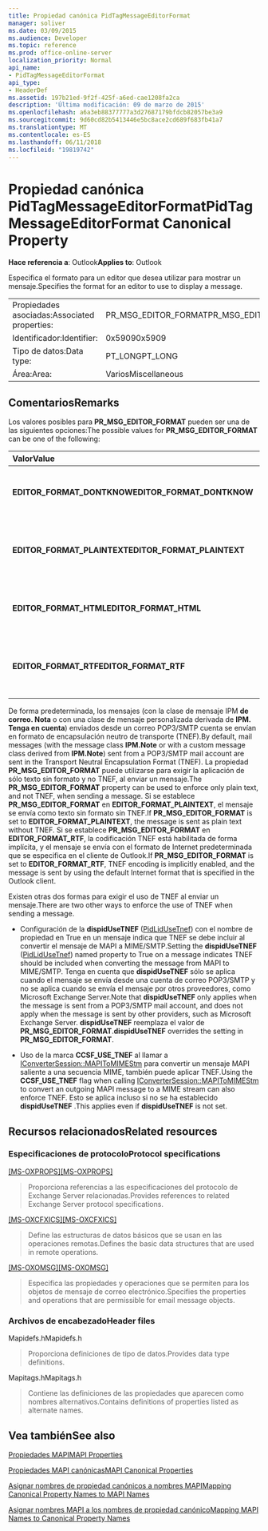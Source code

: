 ```yaml
---
title: Propiedad canónica PidTagMessageEditorFormat
manager: soliver
ms.date: 03/09/2015
ms.audience: Developer
ms.topic: reference
ms.prod: office-online-server
localization_priority: Normal
api_name:
- PidTagMessageEditorFormat
api_type:
- HeaderDef
ms.assetid: 197b21ed-9f2f-425f-a6ed-cae1208fa2ca
description: 'Última modificación: 09 de marzo de 2015'
ms.openlocfilehash: a6a3eb88377777a3d27687179bfdcb82057be3a9
ms.sourcegitcommit: 9d60cd82b5413446e5bc8ace2cd689f683fb41a7
ms.translationtype: MT
ms.contentlocale: es-ES
ms.lasthandoff: 06/11/2018
ms.locfileid: "19819742"
---
```

# <a name="pidtagmessageeditorformat-canonical-property"></a><span data-ttu-id="6ef02-103">Propiedad canónica PidTagMessageEditorFormat</span><span class="sxs-lookup"><span data-stu-id="6ef02-103">PidTagMessageEditorFormat Canonical Property</span></span>

  
  
<span data-ttu-id="6ef02-104">**Hace referencia a**: Outlook</span><span class="sxs-lookup"><span data-stu-id="6ef02-104">**Applies to**: Outlook</span></span> 
  
<span data-ttu-id="6ef02-105">Especifica el formato para un editor que desea utilizar para mostrar un mensaje.</span><span class="sxs-lookup"><span data-stu-id="6ef02-105">Specifies the format for an editor to use to display a message.</span></span>
  
|||
|:-----|:-----|
|<span data-ttu-id="6ef02-106">Propiedades asociadas:</span><span class="sxs-lookup"><span data-stu-id="6ef02-106">Associated properties:</span></span>  <br/> |<span data-ttu-id="6ef02-107">PR_MSG_EDITOR_FORMAT</span><span class="sxs-lookup"><span data-stu-id="6ef02-107">PR_MSG_EDITOR_FORMAT</span></span>  <br/> |
|<span data-ttu-id="6ef02-108">Identificador:</span><span class="sxs-lookup"><span data-stu-id="6ef02-108">Identifier:</span></span>  <br/> |<span data-ttu-id="6ef02-109">0x5909</span><span class="sxs-lookup"><span data-stu-id="6ef02-109">0x5909</span></span>  <br/> |
|<span data-ttu-id="6ef02-110">Tipo de datos:</span><span class="sxs-lookup"><span data-stu-id="6ef02-110">Data type:</span></span>  <br/> |<span data-ttu-id="6ef02-111">PT_LONG</span><span class="sxs-lookup"><span data-stu-id="6ef02-111">PT_LONG</span></span>  <br/> |
|<span data-ttu-id="6ef02-112">Área:</span><span class="sxs-lookup"><span data-stu-id="6ef02-112">Area:</span></span>  <br/> |<span data-ttu-id="6ef02-113">Varios</span><span class="sxs-lookup"><span data-stu-id="6ef02-113">Miscellaneous</span></span>  <br/> |
   
## <a name="remarks"></a><span data-ttu-id="6ef02-114">Comentarios</span><span class="sxs-lookup"><span data-stu-id="6ef02-114">Remarks</span></span>

<span data-ttu-id="6ef02-115">Los valores posibles para **PR_MSG_EDITOR_FORMAT** pueden ser una de las siguientes opciones:</span><span class="sxs-lookup"><span data-stu-id="6ef02-115">The possible values for **PR_MSG_EDITOR_FORMAT** can be one of the following:</span></span> 
  
|<span data-ttu-id="6ef02-116">**Valor**</span><span class="sxs-lookup"><span data-stu-id="6ef02-116">**Value**</span></span>|<span data-ttu-id="6ef02-117">**Descripción**</span><span class="sxs-lookup"><span data-stu-id="6ef02-117">**Description**</span></span>|
|:-----|:-----|
|<span data-ttu-id="6ef02-118">**EDITOR_FORMAT_DONTKNOW**</span><span class="sxs-lookup"><span data-stu-id="6ef02-118">**EDITOR_FORMAT_DONTKNOW**</span></span> <br/> |<span data-ttu-id="6ef02-119">El formato para el editor que desea utilizar es desconocido.</span><span class="sxs-lookup"><span data-stu-id="6ef02-119">The format for the editor to use is unknown.</span></span>  <br/> |
|<span data-ttu-id="6ef02-120">**EDITOR_FORMAT_PLAINTEXT**</span><span class="sxs-lookup"><span data-stu-id="6ef02-120">**EDITOR_FORMAT_PLAINTEXT**</span></span> <br/> |<span data-ttu-id="6ef02-121">El editor debe mostrar el mensaje en formato de texto sin formato.</span><span class="sxs-lookup"><span data-stu-id="6ef02-121">The editor should display the message in plain text format.</span></span>  <br/> |
|<span data-ttu-id="6ef02-122">**EDITOR_FORMAT_HTML**</span><span class="sxs-lookup"><span data-stu-id="6ef02-122">**EDITOR_FORMAT_HTML**</span></span> <br/> |<span data-ttu-id="6ef02-123">El editor debe mostrar el mensaje en formato HTML.</span><span class="sxs-lookup"><span data-stu-id="6ef02-123">The editor should display the message in HTML format.</span></span>  <br/> |
|<span data-ttu-id="6ef02-124">**EDITOR_FORMAT_RTF**</span><span class="sxs-lookup"><span data-stu-id="6ef02-124">**EDITOR_FORMAT_RTF**</span></span> <br/> |<span data-ttu-id="6ef02-125">El editor debe mostrar el mensaje en formato de texto enriquecido.</span><span class="sxs-lookup"><span data-stu-id="6ef02-125">The editor should display the message in Rich Text Format.</span></span>  <br/> |
   
<span data-ttu-id="6ef02-126">De forma predeterminada, los mensajes (con la clase de mensaje IPM **de correo. Nota** o con una clase de mensaje personalizada derivada de **IPM. Tenga en cuenta**) enviados desde un correo POP3/SMTP cuenta se envían en formato de encapsulación neutro de transporte (TNEF).</span><span class="sxs-lookup"><span data-stu-id="6ef02-126">By default, mail messages (with the message class **IPM.Note** or with a custom message class derived from **IPM.Note**) sent from a POP3/SMTP mail account are sent in the Transport Neutral Encapsulation Format (TNEF).</span></span> <span data-ttu-id="6ef02-127">La propiedad **PR_MSG_EDITOR_FORMAT** puede utilizarse para exigir la aplicación de sólo texto sin formato y no TNEF, al enviar un mensaje.</span><span class="sxs-lookup"><span data-stu-id="6ef02-127">The **PR_MSG_EDITOR_FORMAT** property can be used to enforce only plain text, and not TNEF, when sending a message.</span></span> <span data-ttu-id="6ef02-128">Si se establece **PR_MSG_EDITOR_FORMAT** en **EDITOR_FORMAT_PLAINTEXT**, el mensaje se envía como texto sin formato sin TNEF.</span><span class="sxs-lookup"><span data-stu-id="6ef02-128">If **PR_MSG_EDITOR_FORMAT** is set to **EDITOR_FORMAT_PLAINTEXT**, the message is sent as plain text without TNEF.</span></span> <span data-ttu-id="6ef02-129">Si se establece **PR_MSG_EDITOR_FORMAT** en **EDITOR_FORMAT_RTF**, la codificación TNEF está habilitada de forma implícita, y el mensaje se envía con el formato de Internet predeterminada que se especifica en el cliente de Outlook.</span><span class="sxs-lookup"><span data-stu-id="6ef02-129">If **PR_MSG_EDITOR_FORMAT** is set to **EDITOR_FORMAT_RTF**, TNEF encoding is implicitly enabled, and the message is sent by using the default Internet format that is specified in the Outlook client.</span></span>
  
<span data-ttu-id="6ef02-130">Existen otras dos formas para exigir el uso de TNEF al enviar un mensaje.</span><span class="sxs-lookup"><span data-stu-id="6ef02-130">There are two other ways to enforce the use of TNEF when sending a message.</span></span>
  
- <span data-ttu-id="6ef02-131">Configuración de la **dispidUseTNEF** ([PidLidUseTnef](pidlidusetnef-canonical-property.md)) con el nombre de propiedad en True en un mensaje indica que TNEF se debe incluir al convertir el mensaje de MAPI a MIME/SMTP.</span><span class="sxs-lookup"><span data-stu-id="6ef02-131">Setting the **dispidUseTNEF** ([PidLidUseTnef](pidlidusetnef-canonical-property.md)) named property to True on a message indicates TNEF should be included when converting the message from MAPI to MIME/SMTP.</span></span> <span data-ttu-id="6ef02-132">Tenga en cuenta que **dispidUseTNEF** sólo se aplica cuando el mensaje se envía desde una cuenta de correo POP3/SMTP y no se aplica cuando se envía el mensaje por otros proveedores, como Microsoft Exchange Server.</span><span class="sxs-lookup"><span data-stu-id="6ef02-132">Note that **dispidUseTNEF** only applies when the message is sent from a POP3/SMTP mail account, and does not apply when the message is sent by other providers, such as Microsoft Exchange Server.</span></span> <span data-ttu-id="6ef02-133">**dispidUseTNEF** reemplaza el valor de **PR_MSG_EDITOR_FORMAT**.</span><span class="sxs-lookup"><span data-stu-id="6ef02-133">**dispidUseTNEF** overrides the setting in **PR_MSG_EDITOR_FORMAT**.</span></span>
    
- <span data-ttu-id="6ef02-134">Uso de la marca **CCSF_USE_TNEF** al llamar a [IConverterSession::MAPIToMIMEStm](iconvertersession-mapitomimestm.md) para convertir un mensaje MAPI saliente a una secuencia MIME, también puede aplicar TNEF.</span><span class="sxs-lookup"><span data-stu-id="6ef02-134">Using the **CCSF_USE_TNEF** flag when calling [IConverterSession::MAPIToMIMEStm](iconvertersession-mapitomimestm.md) to convert an outgoing MAPI message to a MIME stream can also enforce TNEF.</span></span> <span data-ttu-id="6ef02-135">Esto se aplica incluso si no se ha establecido **dispidUseTNEF** .</span><span class="sxs-lookup"><span data-stu-id="6ef02-135">This applies even if **dispidUseTNEF** is not set.</span></span> 
    
## <a name="related-resources"></a><span data-ttu-id="6ef02-136">Recursos relacionados</span><span class="sxs-lookup"><span data-stu-id="6ef02-136">Related resources</span></span>

### <a name="protocol-specifications"></a><span data-ttu-id="6ef02-137">Especificaciones de protocolo</span><span class="sxs-lookup"><span data-stu-id="6ef02-137">Protocol specifications</span></span>

<span data-ttu-id="6ef02-138">[[MS-OXPROPS]](http://msdn.microsoft.com/library/f6ab1613-aefe-447d-a49c-18217230b148%28Office.15%29.aspx)</span><span class="sxs-lookup"><span data-stu-id="6ef02-138">[[MS-OXPROPS]](http://msdn.microsoft.com/library/f6ab1613-aefe-447d-a49c-18217230b148%28Office.15%29.aspx)</span></span>
  
> <span data-ttu-id="6ef02-139">Proporciona referencias a las especificaciones del protocolo de Exchange Server relacionadas.</span><span class="sxs-lookup"><span data-stu-id="6ef02-139">Provides references to related Exchange Server protocol specifications.</span></span>
    
<span data-ttu-id="6ef02-140">[[MS-OXCFXICS]](http://msdn.microsoft.com/library/b9752f3d-d50d-44b8-9e6b-608a117c8532%28Office.15%29.aspx)</span><span class="sxs-lookup"><span data-stu-id="6ef02-140">[[MS-OXCFXICS]](http://msdn.microsoft.com/library/b9752f3d-d50d-44b8-9e6b-608a117c8532%28Office.15%29.aspx)</span></span>
  
> <span data-ttu-id="6ef02-141">Define las estructuras de datos básicos que se usan en las operaciones remotas.</span><span class="sxs-lookup"><span data-stu-id="6ef02-141">Defines the basic data structures that are used in remote operations.</span></span>
    
<span data-ttu-id="6ef02-142">[[MS-OXOMSG]](http://msdn.microsoft.com/library/daa9120f-f325-4afb-a738-28f91049ab3c%28Office.15%29.aspx)</span><span class="sxs-lookup"><span data-stu-id="6ef02-142">[[MS-OXOMSG]](http://msdn.microsoft.com/library/daa9120f-f325-4afb-a738-28f91049ab3c%28Office.15%29.aspx)</span></span>
  
> <span data-ttu-id="6ef02-143">Especifica las propiedades y operaciones que se permiten para los objetos de mensaje de correo electrónico.</span><span class="sxs-lookup"><span data-stu-id="6ef02-143">Specifies the properties and operations that are permissible for email message objects.</span></span>
    
### <a name="header-files"></a><span data-ttu-id="6ef02-144">Archivos de encabezado</span><span class="sxs-lookup"><span data-stu-id="6ef02-144">Header files</span></span>

<span data-ttu-id="6ef02-145">Mapidefs.h</span><span class="sxs-lookup"><span data-stu-id="6ef02-145">Mapidefs.h</span></span>
  
> <span data-ttu-id="6ef02-146">Proporciona definiciones de tipo de datos.</span><span class="sxs-lookup"><span data-stu-id="6ef02-146">Provides data type definitions.</span></span>
    
<span data-ttu-id="6ef02-147">Mapitags.h</span><span class="sxs-lookup"><span data-stu-id="6ef02-147">Mapitags.h</span></span>
  
> <span data-ttu-id="6ef02-148">Contiene las definiciones de las propiedades que aparecen como nombres alternativos.</span><span class="sxs-lookup"><span data-stu-id="6ef02-148">Contains definitions of properties listed as alternate names.</span></span>
    
## <a name="see-also"></a><span data-ttu-id="6ef02-149">Vea también</span><span class="sxs-lookup"><span data-stu-id="6ef02-149">See also</span></span>



[<span data-ttu-id="6ef02-150">Propiedades MAPI</span><span class="sxs-lookup"><span data-stu-id="6ef02-150">MAPI Properties</span></span>](mapi-properties.md)
  
[<span data-ttu-id="6ef02-151">Propiedades MAPI canónicas</span><span class="sxs-lookup"><span data-stu-id="6ef02-151">MAPI Canonical Properties</span></span>](mapi-canonical-properties.md)
  
[<span data-ttu-id="6ef02-152">Asignar nombres de propiedad canónicos a nombres MAPI</span><span class="sxs-lookup"><span data-stu-id="6ef02-152">Mapping Canonical Property Names to MAPI Names</span></span>](mapping-canonical-property-names-to-mapi-names.md)
  
[<span data-ttu-id="6ef02-153">Asignar nombres MAPI a los nombres de propiedad canónico</span><span class="sxs-lookup"><span data-stu-id="6ef02-153">Mapping MAPI Names to Canonical Property Names</span></span>](mapping-mapi-names-to-canonical-property-names.md)

